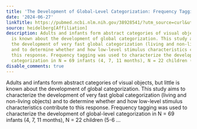 ```yaml
---
title: 'The Development of Global-Level Categorization: Frequency Tagging EEG Responses'
date: '2024-06-27'
linkTitle: https://pubmed.ncbi.nlm.nih.gov/38928541/?utm_source=curl&utm_medium=rss&utm_campaign=pubmed-2&utm_content=1FakS-2QOkCT8HsMOQP1bCRQ4YzyumYOmxmF0moLsQ3dFB1E9V&fc=20220326224207&ff=20240627182010&v=2.18.0.post9+e462414
source: heidelberg[Affiliation]
description: Adults and infants form abstract categories of visual objects, but little
  is known about the development of global categorization. This study aims to characterize
  the development of very fast global categorization (living and non-living objects)
  and to determine whether and how low-level stimulus characteristics contribute to
  this response. Frequency tagging was used to characterize the development of global-level
  categorization in N = 69 infants (4, 7, 11 months), N = 22 children (5-6 ...
disable_comments: true
---
```

Adults and infants form abstract categories of visual objects, but little is known about the development of global categorization. This study aims to characterize the development of very fast global categorization (living and non-living objects) and to determine whether and how low-level stimulus characteristics contribute to this response. Frequency tagging was used to characterize the development of global-level categorization in N = 69 infants (4, 7, 11 months), N = 22 children (5-6 ...